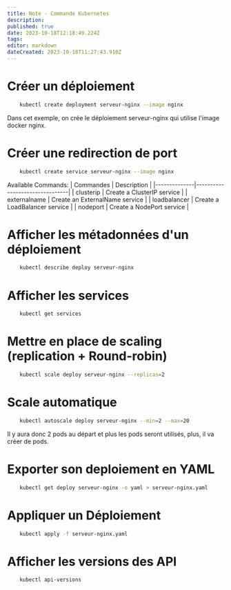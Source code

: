 ```yaml
---
title: Note - Commande Kubernetes
description: 
published: true
date: 2023-10-18T12:18:49.224Z
tags: 
editor: markdown
dateCreated: 2023-10-18T11:27:43.910Z
---
```


# Créer un déploiement
```bash
	kubectl create deployment serveur-nginx --image nginx
```
Dans cet exemple, on crée le déploiement serveur-nginx qui utilise l'image docker nginx.

# Créer une redirection de port
```bash
	kubectl create service serveur-nginx --image nginx 
```

Available Commands:
|   Commandes  |            Description         |
|--------------|--------------------------------|
| clusterip    | Create a ClusterIP service     |
| externalname | Create an ExternalName service |
| loadbalancer | Create a LoadBalancer service  |
| nodeport     | Create a NodePort service      |

# Afficher les métadonnées d'un déploiement
```bash
	kubectl describe deploy serveur-nginx
```

# Afficher les services
```bash
	kubectl get services
```

# Mettre en place de scaling (replication + Round-robin)
```bash
	kubectl scale deploy serveur-nginx --replicas=2
```

# Scale automatique
```bash
	kubectl autoscale deploy serveur-nginx --min=2 --max=20
```
Il y aura donc 2 pods au départ et plus les pods seront utilisés, plus, il va créer de pods.

# Exporter son deploiement en YAML
```bash
	kubectl get deploy serveur-nginx -o yaml > serveur-nginx.yaml
```

# Appliquer un Déploiement
```bash
	kubectl apply -f serveur-nginx.yaml
```

# Afficher les versions des API
```bash
	kubectl api-versions
```